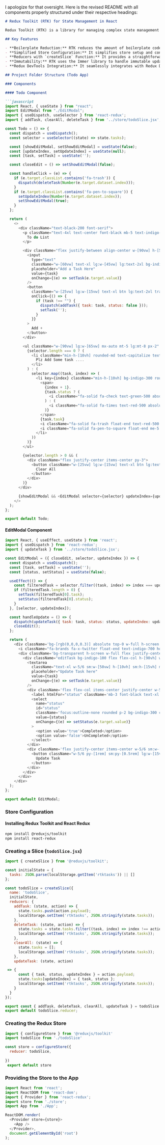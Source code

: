 I apologize for that oversight. Here is the revised README with all components properly structured under their respective headings:

```markdown
# Redux Toolkit (RTK) for State Management in React

Redux Toolkit (RTK) is a library for managing complex state management in React applications. Here are some key features and use cases:

## Key Features

- **Boilerplate Reduction:** RTK reduces the amount of boilerplate code needed.
- **Simplified Store Configuration:** It simplifies store setup and configuration.
- **Reducers with `createSlice` Function:** It provides a straightforward way to create reducers.
- **Immutability:** RTK uses the Immer library to handle immutable updates more conveniently.
- **Redux DevTools Integration:** It seamlessly integrates with Redux DevTools for better state debugging.

## Project Folder Structure (Todo App)

### Components

#### Todo Component

```javascript
import React, { useState } from "react";
import EditModal from "./EditModal";
import { useDispatch, useSelector } from 'react-redux';
import { addTask, clearAll, deleteTask } from '../store/todoSlice.jsx';

const Todo = () => {
  const dispatch = useDispatch();
  const selector = useSelector((state) => state.tasks);

  const [showEditModal, setShowEditModal] = useState(false);
  const [updateIndex, setUpdateIndex] = useState(null);
  const [task, setTask] = useState('');

  const closeEdit = () => setShowEditModal(false);

  const handleClick = (e) => {
    if (e.target.classList.contains('fa-trash')) {
      dispatch(deleteTask(Number(e.target.dataset.index)));
    }
    if (e.target.classList.contains('fa-pen-to-square')) {
      setUpdateIndex(Number(e.target.dataset.index));
      setShowEditModal(true);
    }
  };

  return (
    <>
      <div className="text-black-200 font-serif">
        <p className="text-4xl text-center font-black mb-5 text-indigo-600">
          To do List
        </p>

        <div className="flex justify-between align-center w-[90vw] h-[5vh] lg:w-[65vw] mx-auto lg:h-[10vh]">
          <input
            type="text"
            className="w-[60vw] text-xl lg:w-[45vw] lg:text-2xl bg-indigo-300 text-indigo-700 px-2 rounded-md focus:outline-none"
            placeholder="Add a Task Here"
            value={task}
            onChange={(e) => setTask(e.target.value)}
          />
          <button
            className="w-[25vw] lg:w-[15vw] text-xl btn lg:text-2xl transition duration-150 ease-in-out btn rounded-md font-black pt-1 bg-indigo-500 text-white hover:bg-indigo-400"
            onClick={() => {
              if (task !== "") {
                dispatch(addTask({ task: task, status: false }));
                setTask('');
              }
            }}
          >
            Add +
          </button>
        </div>

        <ul className="w-[90vw] lg:w-[65vw] mx-auto mt-5 lg:mt-8 px-2" onClick={handleClick}>
          {selector.length === 0 ? (
            <li className="min-h-[10vh] rounded-md text-capitalize text-2xl lg:text-3xl pt-5 pb-10 md:pb-4 md:pt-6 lg:pt-4 px-4 text-indigo-700 mb-2 text-center uppercase">
              Plz Add Some task ....
            </li>
          ) : (
            selector.map((task, index) => (
              <li key={index} className="min-h-[10vh] bg-indigo-300 rounded-md text-2xl lg:text-3xl pt-5 pb-10 md:pb-4 md:pt-6 lg:pt-4 px-4 text-indigo-700 mb-2 capitalize">
                <span>
                  {index + 1}.
                  {task.status ? (
                    <i className="fa-solid fa-check text-green-500 absolute text-5xl"></i>
                  ) : (
                    <i className="fa-solid fa-times text-red-500 absolute text-5xl"></i>
                  )}
                </span>
                {task.task}
                <i className="fa-solid fa-trash float-end text-red-500 hover:text-red-400 cursor-pointer" data-index={index}></i>
                <i className="fa-solid fa-pen-to-square float-end me-5 lg:me-3 text-indigo-700 hover:text-indigo-500 cursor-pointer" data-index={index}></i>
              </li>
            ))
          )}
        </ul>

        {selector.length > 0 && (
          <div className="flex justify-center items-center py-3">
            <button className="w-[25vw] lg:w-[15vw] text-xl btn lg:text-2xl transition duration-150 ease-in-out btn rounded-md font-black pt-1 bg-indigo-500 text-white hover:bg-indigo-400" onClick={() => dispatch(clearAll())}>
              Clear All
            </button>
          </div>
        )}
      </div>

      {showEditModal && <EditModal selector={selector} updateIndex={updateIndex} closeEdit={closeEdit} />}
    </>
  );
};

export default Todo;
```

#### EditModal Component

```javascript
import React, { useEffect, useState } from 'react';
import { useDispatch } from 'react-redux';
import { updateTask } from '../store/todoSlice.jsx';

const EditModal = ({ closeEdit, selector, updateIndex }) => {
  const dispatch = useDispatch();
  const [task, setTask] = useState('');
  const [status, setStatus] = useState(false);

  useEffect(() => {
    const filteredTask = selector.filter((task, index) => index === updateIndex);
    if (filteredTask.length > 0) {
      setTask(filteredTask[0].task);
      setStatus(filteredTask[0].status);
    }
  }, [selector, updateIndex]);

  const handleUpdate = () => {
    dispatch(updateTask({ task: task, status: status, updateIndex: updateIndex }));
    closeEdit();
  };

  return (
    <div className='bg-[rgb(0,0,0,0.3)] absolute top-0 w-full h-screen'>
      <i className="fa-brands fa-x-twitter float-end text-indigo-700 hover:text-indigo-500 cursor-pointer absolute text-6xl end-0 z-100" onClick={closeEdit}></i>
      <div className='bg-transparent h-screen w-full flex justify-center items-center overflow-x-hidden'>
        <div className="editTask bg-indigo-100 flex flex-col h-[90vh] w-[80vw] justify-center items-center rounded">
          <textarea
            className="text-xl w-5/6 sm:w-[50vw] h-[10vh] sm:h-[15vh] mb-5 lg:text-2xl bg-indigo-300 text-indigo-700 px-2 rounded-md focus:outline-none"
            placeholder="Update Task here"
            value={task}
            onChange={(e) => setTask(e.target.value)}
          />
          <div className='flex flex-col items-center justify-center w-5/6 sm:w-[50vw] min-h-[10vh] mb-5 text-xl lg:text-2xl text-indigo-700'>
            <label htmlFor="status" className='mb-3 font-black text-xl lg:text-3xl'>Status</label>
            <select
              name="status"
              id="status"
              className='focus:outline-none rounded p-2 bg-indigo-300 cursor-pointer'
              value={status}
              onChange={(e) => setStatus(e.target.value)}
            >
              <option value='true'>Completed</option>
              <option value='false'>UnCompleted</option>
            </select>
          </div>
          <div className='flex justify-center items-center w-5/6 sm:w-[50vw]'>
            <button className="w-5/6 py-[1rem] sm:py-[0.5rem] lg:w-[15vw] text-xl lg:text-2xl mt-5 transition duration-150 ease-in-out btn rounded-md font-black bg-indigo-500 text-white hover:bg-indigo-400" onClick={handleUpdate}>
              Update Task
            </button>
          </div>
        </div>
      </div>
    </div>
  );
};

export default EditModal;
```

### Store Configuration

#### Installing Redux Toolkit and React Redux

```bash
npm install @reduxjs/toolkit
npm install react-redux
```

### Creating a Slice (`todoSlice.jsx`)

```javascript
import { createSlice } from '@reduxjs/toolkit';

const initialState = {
  tasks: JSON.parse(localStorage.getItem('rtktasks')) || []
};

const todoSlice = createSlice({
  name: 'todoSlice',
  initialState,
  reducers: {
    addTask: (state, action) => {
      state.tasks.push(action.payload);
      localStorage.setItem('rtktasks', JSON.stringify(state.tasks));
    },
    deleteTask: (state, action) => {
      state.tasks = state.tasks.filter((task, index) => index !== action.payload);
      localStorage.setItem('rtktasks', JSON.stringify(state.tasks));
    },
    clearAll: (state) => {
      state.tasks = [];
      localStorage.setItem('rtktasks', JSON.stringify(state.tasks));
    },
    updateTask: (state, action)

 => {
      const { task, status, updateIndex } = action.payload;
      state.tasks[updateIndex] = { task, status };
      localStorage.setItem('rtktasks', JSON.stringify(state.tasks));
    }
  }
});

export const { addTask, deleteTask, clearAll, updateTask } = todoSlice.actions;
export default todoSlice.reducer;
```

### Creating the Redux Store

```javascript
import { configureStore } from '@reduxjs/toolkit'
import todoSlice from './todoSlice'

const store = configureStore({
  reducer: todoSlice,
  
})
 export default store

```

### Providing the Store to the App

```javascript
import React from 'react';
import ReactDOM from 'react-dom';
import { Provider } from 'react-redux';
import store from './store';
import App from './App';

ReactDOM.render(
  <Provider store={store}>
    <App />
  </Provider>,
  document.getElementById('root')
);



```
```
